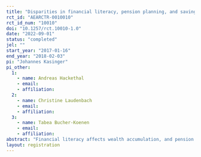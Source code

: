 ```yaml
---
title: "Disparities in financial literacy, pension planning, and saving behavior"
rct_id: "AEARCTR-0010010"
rct_id_num: "10010"
doi: "10.1257/rct.10010-1.0"
date: "2022-09-01"
status: "completed"
jel: ""
start_year: "2017-01-16"
end_year: "2018-02-03"
pi: "Johannes Kasinger"
pi_other:
  1:
    - name: Andreas Hackethal
    - email: 
    - affiliation: 
  2:
    - name: Christine Laudenbach
    - email: 
    - affiliation: 
  3:
    - name: Tabea Bucher-Koenen
    - email: 
    - affiliation: 
abstract: "Financial literacy affects wealth accumulation, and pension planning plays a key role in this relationship. In a large field experiment, we employ a digital pension aggregation tool to confront a treatment group with a simplified overview of their current pension claims across all pillars of the pension system. We combine survey and administrative bank data to measure the effects on actual saving behavior. Access to the tool decreases pension uncertainty for treated individuals. Average savings increase---especially for the financially less literate. We conclude that simplification of pension information can potentially reduce disparities in pension planning and savings behavior."
layout: registration
---
```



